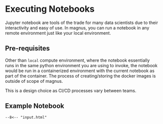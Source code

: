 # Executing Notebooks

Jupyter notebook are tools of the trade for many data scientists due to their interactivity and easy of use. In magnus,
you can run a notebook in any remote environment just like your local environment.

## Pre-requisites
Other than ```local``` compute environment, where the notebook essentially runs in the same python environment you are
using to invoke, the notebook would be run in a containerized environment with the current notebook as part of the
container. The process of creating/storing the docker images is outside of scope of magnus.

This is a design choice as CI/CD processes vary between teams.

## Example Notebook

``` title="Example notebook"
--8<-- "input.html"
```
